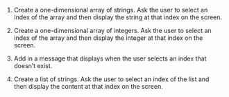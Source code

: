 1. Create a one-dimensional array of strings. Ask the user to select an index of the array and then display the string at that index on the screen.

2. Create a one-dimensional array of integers. Ask the user to select an index of the array and then display the integer at that index on the screen.

3. Add in a message that displays when the user selects an index that doesn’t exist.

4. Create a list of strings. Ask the user to select an index of the list and then display the content at that index on the screen.
